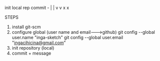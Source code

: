   










init local rep       commit -
|                       |
v                       v
x                       x







STEPS
1. install git-scm
2. configure global (user name and email--->github)
    git config --global user.name "inga-sketch" 
    git config --global user.email "ingacihicina@gmail.com"
3.  init repository (local)
4.  commit + message